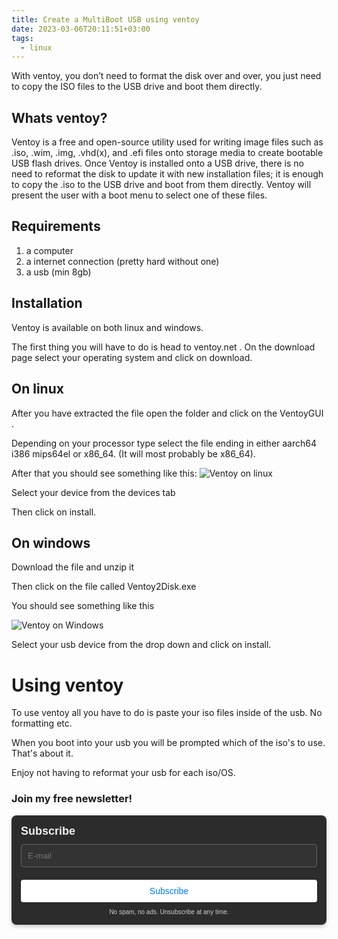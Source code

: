 ```yaml
---
title: Create a MultiBoot USB using ventoy
date: 2023-03-06T20:11:51+03:00
tags:
  - linux
---
```

With ventoy, you don’t need to format the disk over and over, you just need to copy the ISO files to the USB drive and boot them directly.

## Whats ventoy?
Ventoy is a free and open-source utility used for writing image files such as .iso, .wim, .img, .vhd(x), and .efi files onto storage media to create bootable USB flash drives. Once Ventoy is installed onto a USB drive, there is no need to reformat the disk to update it with new installation files; it is enough to copy the .iso to the USB drive and boot from them directly. Ventoy will present the user with a boot menu to select one of these files.

## Requirements
1. a computer
2. a internet connection (pretty hard without one)
3. a usb (min 8gb)

## Installation
Ventoy is available on both linux and windows.

The first thing you will have to do is head to ventoy.net . On the download page select your operating system and click on download.

## On linux
After you have extracted the file open the folder and click on the VentoyGUI .

Depending on your processor type select the file ending in either aarch64 i386 mips64el or x86_64. (It will most probably be x86_64).

After that you should see something like this:
![Ventoy on linux](../assets/ventoy.webp)

Select your device from the devices tab

Then click on install.

## On windows
Download the file and unzip it

Then click on the file called Ventoy2Disk.exe

You should see something like this

![Ventoy on Windows](../assets/ventoy-win.webp)

Select your usb device from the drop down and click on install.

# Using ventoy 
To use ventoy all you have to do is paste your iso files inside of the usb. No formatting etc.

When you boot into your usb you will be prompted which of the iso's to use. That's about it.

Enjoy not having to reformat your usb for each iso/OS.

### Join my free newsletter!
<div style="text-align: left; margin: 0 auto;">
    <form method="post" action="https://newsletter.4rkal.com/subscription/form" style="background: #2c2c2c; color: #f0f0f0; border-radius: 8px; padding: 15px; max-width: 500px; box-shadow: 0 3px 6px rgba(0, 0, 0, 0.2); font-family: Arial, sans-serif;">
        <div style="display: flex; flex-direction: column; gap: 10px;">
            <h3 style="margin: 0; color: #f0f0f0; font-size: 18px;">Subscribe</h3>
            <input type="hidden" name="nonce"/>
            <input type="email" name="email" required placeholder="E-mail" style="width: 100%; padding: 10px; border: 1px solid #666; border-radius: 4px; background: #333; color: #f0f0f0; box-sizing: border-box;"/>
            <div style="display: flex; flex-direction: column; gap: 8px;">
                <label style="margin: 0; color: #f0f0f0; display: none;">
                    <input id="78a75" type="checkbox" name="l" checked value="78a75b30-472d-4790-a5d5-7f2ed49662a4" style="accent-color: #fff;"/>
                    Weekly Roundup
                </label>
                <span style="color: #d0d0d0; display: none;">Where I share what I’ve been up to that week, including articles I’ve published, cool finds, tips and tricks, and more!</span>
                <label style="margin: 0; color: #f0f0f0; display: none;">
                    <input id="b3964" type="checkbox" name="l" checked value="b3964560-37b0-43d3-9df9-26589fd6bf8d" style="accent-color: #fff;"/>
                    New Posts
                </label>
                <span style="color: #d0d0d0; display: none;">Receive an email every time I post something new on my blog</span>
            </div>
            <input type="submit" value="Subscribe" style="width: 100%; padding: 10px; border: none; border-radius: 4px; background: #fff; color: #007bff; font-size: 14px; cursor: pointer; transition: background-color 0.3s ease, box-shadow 0.3s ease; box-shadow: 0 1px 3px rgba(0, 0, 0, 0.2);"/>
        </div>
        <p style="text-align: center; margin-top: 10px; color: #d0d0d0; font-size: 10px; margin-bottom:0px;">
            No spam, no ads. Unsubscribe at any time.
        </p>
    </form>
</div>